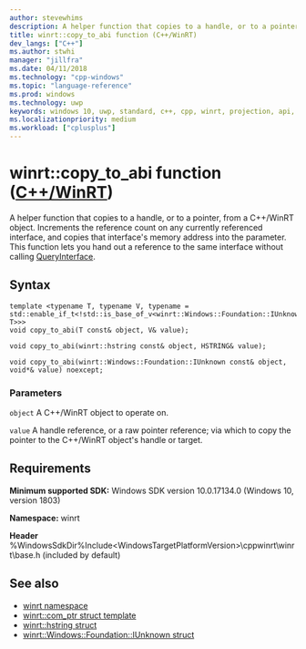 ```yaml
---
author: stevewhims
description: A helper function that copies to a handle, or to a pointer, from a C++/WinRT object.
title: winrt::copy_to_abi function (C++/WinRT)
dev_langs: ["C++"]
ms.author: stwhi
manager: "jillfra"
ms.date: 04/11/2018
ms.technology: "cpp-windows"
ms.topic: "language-reference"
ms.prod: windows
ms.technology: uwp
keywords: windows 10, uwp, standard, c++, cpp, winrt, projection, api, reference, copy_to_abi
ms.localizationpriority: medium
ms.workload: ["cplusplus"]
---
```


# winrt::copy_to_abi function ([C++/WinRT](/windows/uwp/cpp-and-winrt-apis/intro-to-using-cpp-with-winrt))
A helper function that copies to a handle, or to a pointer, from a C++/WinRT object. Increments the reference count on any currently referenced interface, and copies that interface's memory address into the parameter. This function lets you hand out a reference to the same interface without calling [QueryInterface](https://msdn.microsoft.com/library/windows/desktop/ms682521).

## Syntax
```cppwinrt
template <typename T, typename V, typename = std::enable_if_t<!std::is_base_of_v<winrt::Windows::Foundation::IUnknown, T>>>
void copy_to_abi(T const& object, V& value);

void copy_to_abi(winrt::hstring const& object, HSTRING& value);

void copy_to_abi(winrt::Windows::Foundation::IUnknown const& object, void*& value) noexcept;
```

### Parameters
`object`
A C++/WinRT object to operate on.

`value`
A handle reference, or a raw pointer reference; via which to copy the pointer to the C++/WinRT object's handle or target.

## Requirements
**Minimum supported SDK:** Windows SDK version 10.0.17134.0 (Windows 10, version 1803)

**Namespace:** winrt

**Header** %WindowsSdkDir%Include\<WindowsTargetPlatformVersion>\cppwinrt\winrt\base.h (included by default)

## See also 
* [winrt namespace](winrt.md)
* [winrt::com_ptr struct template](com-ptr.md)
* [winrt::hstring struct](hstring.md)
* [winrt::Windows::Foundation::IUnknown struct](windows-foundation-iunknown.md)
